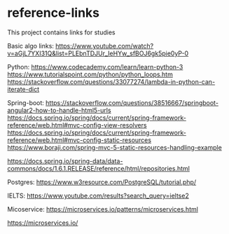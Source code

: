 # reference-links
This project contains links for studies

Basic algo links:
https://www.youtube.com/watch?v=aGjL7YXI31Q&list=PLEbnTDJUr_IeHYw_sfBOJ6gk5pie0yP-0

Python:
https://www.codecademy.com/learn/learn-python-3
https://www.tutorialspoint.com/python/python_loops.htm
https://stackoverflow.com/questions/33077274/lambda-in-python-can-iterate-dict

Spring-boot:
https://stackoverflow.com/questions/38516667/springboot-angular2-how-to-handle-html5-urls
https://docs.spring.io/spring/docs/current/spring-framework-reference/web.html#mvc-config-view-resolvers
https://docs.spring.io/spring/docs/current/spring-framework-reference/web.html#mvc-config-static-resources
https://www.boraji.com/spring-mvc-5-static-resources-handling-example

https://docs.spring.io/spring-data/data-commons/docs/1.6.1.RELEASE/reference/html/repositories.html

Postgres:
https://www.w3resource.com/PostgreSQL/tutorial.php/

IELTS:
https://www.youtube.com/results?search_query=ieltse2 

Micoservice:
https://microservices.io/patterns/microservices.html

https://microservices.io/
